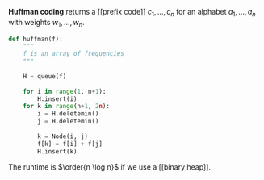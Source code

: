 **Huffman coding** returns a [[prefix code]] $c_1, \dots, c_n$ for an alphabet $a_1, \dots, a_n$ with weights $w_1, \dots, w_n$.

```py
def huffman(f):
    """
    f is an array of frequencies
    """
    
    H = queue(f)
    
    for i in range(1, n+1):
        H.insert(i)
    for k in range(n+1, 2n):
        i = H.deletemin()
        j = H.deletemin()
        
        k = Node(i, j)
        f[k] = f[i] + f[j] 
        H.insert(k)
```

The runtime is $\order{n \log n}$ if we use a [[binary heap]].